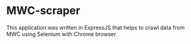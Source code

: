 # MWC-scraper

This application was written in ExpressJS that helps to crawl data from MWC using Selenium with Chrome browser.